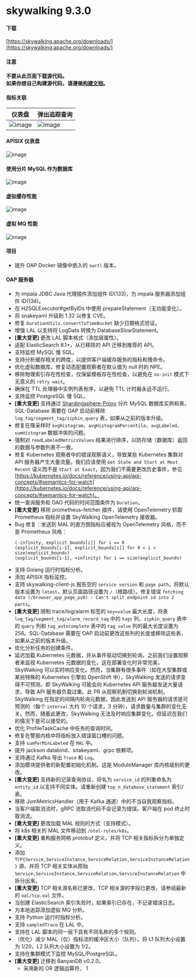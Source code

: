 # skywalking 9.3.0

#### 下载

[https://skywalking.apache.org/downloads/](https://skywalking.apache.org/downloads/)

#### 注意

**不要从此页面下载源代码。**  
**如果你想自己构建源代码，请遵循[构建文档](https://github.com/apache/skywalking/tree/master/docs/en/guides/How-to-build.md#build-from-github)。**

#### 指标关联

| 仪表盘 | 弹出追踪查询 |
| ------ | ------------ |
| ![image](https://user-images.githubusercontent.com/5441976/205303766-2753afe2-c6bf-40f3-b207-c4c1090c77b1.png) | ![image](https://user-images.githubusercontent.com/5441976/205303953-93e89424-e44b-4696-b823-1f1babe519e0.png) |

#### APISIX 仪表盘

![image](https://user-images.githubusercontent.com/5441976/205304384-303fbf58-06fb-4e62-81dc-730c60ecca7e.png)

#### 使用分片 MySQL 作为数据库

![image](https://user-images.githubusercontent.com/5441976/205304473-9a1adb99-643f-48d2-beea-814c6e3c5686.png)

#### 虚拟缓存性能

![image](https://user-images.githubusercontent.com/5441976/205304619-80a90451-511e-4f8d-be89-c709bd81b625.png)

#### 虚拟 MQ 性能

![image](https://user-images.githubusercontent.com/5441976/205305186-1f6496dd-7a11-40ef-851f-2087bff9676f.png)

#### 项目

- 提升 OAP Docker 镜像中嵌入的 `swctl` 版本。

#### OAP 服务器

- 为 impala JDBC Java 代理插件添加组件 ID(133)，为 impala 服务器添加组件 ID(134)。
- 在 H2SQLExecutor#getByIDs 中使用 prepareStatement（无功能变化）。
- 将 snakeyaml 升级到 1.32 以修复 CVE。
- 修复 `DurationUtils.convertToTimeBucket` 缺少日期格式验证。
- 增强 LAL 以支持将 LogData 转换为 DatabaseSlowStatement。
- **[重大变更]** 更改 LAL 脚本格式（添加层属性）。
- 适配 ElasticSearch 8.1+，从已移除的 API 迁移到推荐的 API。
- 支持监控 MySQL 慢 SQL。
- 支持分析缓存相关的跨度，以提供客户端缓存服务的指标和慢命令。
- 优化虚拟数据库，修复动态配置观察者在默认值为 null 时的 NPE。
- 移除物理索引存在性检查，仅保留模板存在性检查，以避免在 `no-init` 模式下无意义的 `retry wait`。
- 确保在 TTL 处理器中实例列表有序，以避免 TTL 计时器永远不运行。
- 支持监控 PostgreSQL 慢 SQL。
- **[重大变更]** 支持通过 [Shardingsphere-Proxy](https://shardingsphere.apache.org/document/current/en/overview/#shardingsphere-proxy) 分片 MySQL 数据库实例和表。SQL-Database 需要在 OAP 启动前移除 `log_tag/segment_tag/zipkin_query` 表，如果从之前的版本升级。
- 修复在降采样时 `avgHistogram`、`avgHistogramPercentile`、`avgLabeled`、`sumHistogram` 数据冲突的问题。
- 强制对 `readLabeledMetricsValues` 结果进行排序，以防存储（数据库）返回的数据与参数列表不一致。
- 修复 Kubernetes 观察者中的错误观察语义，导致某些 Kubernetes 集群对 API 服务器产生大量流量。我们应该使用 `Get State and Start at Most Recent` 语义而不是 `Start at Exact`，因为我们不需要更改历史事件，参见 [https://kubernetes.io/docs/reference/using-api/api-concepts/#semantics-for-watch](https://kubernetes.io/docs/reference/using-api/api-concepts/#semantics-for-watch)。
- 统一查询服务和 DAO 代码的时间范围条件为 `Duration`。
- **[重大变更]** 移除 prometheus-fetcher 插件，请使用 OpenTelemetry 抓取 Prometheus 指标并设置 SkyWalking OpenTelemetry 接收器。
- Bug 修复：发送到 MAL 的直方图指标应被视为 OpenTelemetry 风格，而不是 Prometheus 风格：
  ```plaintext
  (-infinity, explicit_bounds[i]] for i == 0
  (explicit_bounds[i-1], explicit_bounds[i]] for 0 < i < size(explicit_bounds)
  (explicit_bounds[i-1], +infinity) for i == size(explicit_bounds)
  ```
- 支持 Golang 运行时指标分析。
- 添加 APISIX 指标监控。
- 支持 skywalking-client-js 报告空的 `service version` 和 `page path`，将默认版本设置为 `latest`，默认页面路径设置为 `/`（根路径）。修复错误 `fetching data (/browser_app_page_pv0) : Can't split endpoint id into 2 parts`。
- **[重大变更]** 限制 trace/log/alarm 标签的 `key=value` 最大长度，将表 `log_tag/segment_tag/alarm_record_tag` 中的 `tags` 列、`zipkin_query` 表中的 `query` 列和 `tag_autocomplete` 表中的 `tag_value` 列的最大长度设置为 256。SQL-Database 需要在 OAP 启动前更改这些列的长度或移除这些表，如果从之前的版本升级。
- 优化分析任务的创建条件。
- 延迟加载 Kubernetes 元数据，并从事件驱动切换到轮询。之前我们设置观察者来监视 Kubernetes 元数据的变化，这在部署变化时非常完美，SkyWalking 可以实时响应变化。然而，当集群有很多事件（如在大型集群或某些特殊的 Kubernetes 引擎如 OpenShift 中），SkyWalking 发送的请求变得不可预测，即 SkyWalking 可能会向 Kubernetes API 服务器发送大量请求，导致 API 服务器负载过重。此 PR 从观察机制切换到轮询机制，SkyWalking 在指定的间隔内轮询元数据，因此发送到 API 服务器的请求是可预测的（每个 `interval` 大约 10 个请求，3 分钟），请求数量与集群的变化无关。然而，随着此更改，SkyWalking 无法及时响应集群变化，但延迟在我们的情况下是可以接受的。
- 优化 ProfileTaskCache 中任务的查询时间。
- 修复在警报内核中将指标放入错误窗口槽的问题。
- 支持 `sumPerMinLabeled` 在 `MAL` 中。
- 提升 jackson databind、snakeyaml、grpc 依赖项。
- 支持通过 Kafka 导出 `Trace` 和 `Log`。
- 添加模块提供者的新配置初始化机制。这是 ModuleManager 库内核级别的更改。
- **[重大变更]** 支持新的记录查询协议，将名为 `service_id` 的列重命名为 `entity_id` 以支持不同实体。请重新创建 `top_n_database_statement` 索引/表。
- 移除 JvmMetricsHandler（用于 Kafka 通道）中的不当自我观察指标。
- 当客户端取消流时，gRPC 流取消代码不会记录为错误。客户端在 pod 终止时取消流。
- **[重大变更]** 更改加载 MAL 规则的方式（支持模式）。
- 将 k8s 相关的 MAL 文件移动到 `/otel-rules/k8s`。
- **[重大变更]** 重构服务网格 protobuf 定义，并将 TCP 相关指标拆分为单独定义。
- 添加 `TCP{Service,ServiceInstance,ServiceRelation,ServiceInstanceRelation}` 源，并将 TCP 相关实体从原始 `Service,ServiceInstance,ServiceRelation,ServiceInstanceRelation` 中拆分出来。
- **[重大变更]** TCP 相关源名称已更改，TCP 相关源的字段已更改，请参阅最新的 `oal/tcp.oal` 文件。
- 当创建 ElasticSearch 索引失败时，如果索引已存在，不记录错误日志。
- 为本地追踪添加虚拟 MQ 分析。
- 支持 Python 运行时指标分析。
- 支持 `sampledTrace` 在 LAL 中。
- 支持在 LAL 脚本的同一层下具有不同名称的多个规则。
- （优化）减少 MAL（仅）指标流的缓冲区大小（队列）。将 L1 队列大小设置为 1/20，L2 队列大小设置为 1/2。
- 支持在集群模式下监控 MySQL/PostgreSQL。
- **[重大变更]** 迁移到 BanyanDB v0.2.0。
  - 采用新的 OR 逻辑运算符，
    1